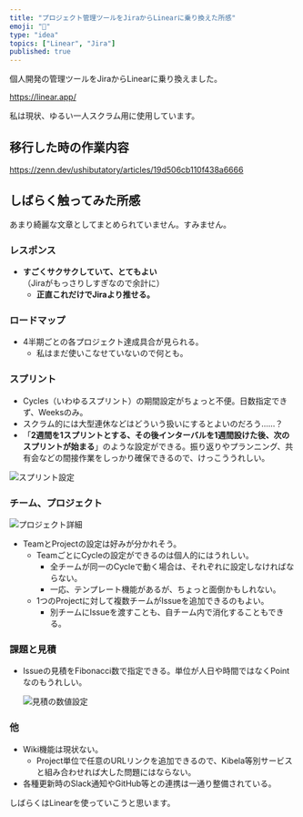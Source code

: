 ```yaml
---
title: "プロジェクト管理ツールをJiraからLinearに乗り換えた所感"
emoji: "📑"
type: "idea"
topics: ["Linear", "Jira"]
published: true
---
```


個人開発の管理ツールをJiraからLinearに乗り換えました。

https://linear.app/

私は現状、ゆるい一人スクラム用に使用しています。

## 移行した時の作業内容

https://zenn.dev/ushibutatory/articles/19d506cb110f438a6666

## しばらく触ってみた所感

あまり綺麗な文章としてまとめられていません。すみません。

### レスポンス

- **すごくサクサクしていて、とてもよい**（Jiraがもっさりしすぎなので余計に）
    - **正直これだけでJiraより推せる。**

### ロードマップ

- 4半期ごとの各プロジェクト達成具合が見られる。
    - 私はまだ使いこなせていないので何とも。

### スプリント

- Cycles（いわゆるスプリント）の期間設定がちょっと不便。日数指定できず、Weeksのみ。
- スクラム的には大型連休などはどういう扱いにするとよいのだろう……？
- 「**2週間を1スプリントとする、その後インターバルを1週間設けた後、次のスプリントが始まる**」のような設定ができる。振り返りやプランニング、共有会などの間接作業をしっかり確保できるので、けっこううれしい。

![スプリント設定](https://storage.googleapis.com/zenn-user-upload/5pugxwgo77hegoycjgojlsmrctcn)

### チーム、プロジェクト

![プロジェクト詳細](https://storage.googleapis.com/zenn-user-upload/6kpn6ihubatbcvj40a8zv7x35c2o)

- TeamとProjectの設定は好みが分かれそう。
    - TeamごとにCycleの設定ができるのは個人的にはうれしい。
        - 全チームが同一のCycleで動く場合は、それぞれに設定しなければならない。
        - 一応、テンプレート機能があるが、ちょっと面倒かもしれない。
    - 1つのProjectに対して複数チームがIssueを追加できるのもよい。
        - 別チームにIssueを渡すことも、自チーム内で消化することもできる。

### 課題と見積

- Issueの見積をFibonacci数で指定できる。単位が人日や時間ではなくPointなのもうれしい。

    ![見積の数値設定](https://storage.googleapis.com/zenn-user-upload/uvqrasqpmv4go514w2pxdcve3l2y)

### 他

- Wiki機能は現状ない。
    - Project単位で任意のURLリンクを追加できるので、Kibela等別サービスと組み合わせれば大した問題にはならない。
- 各種更新時のSlack通知やGitHub等との連携は一通り整備されている。

しばらくはLinearを使っていこうと思います。
